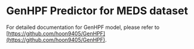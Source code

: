 # GenHPF Predictor for MEDS dataset

For detailed documentation for GenHPF model, please refer to [https://github.com/hoon9405/GenHPF](https://github.com/hoon9405/GenHPF).
